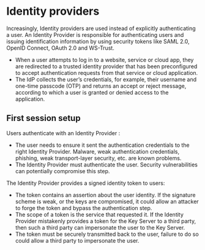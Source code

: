 # Identity providers

Increasingly, Identity providers are used instead of explicitly authenticating a user. An Identity Provider is responsible for authenticating users and issuing identification information by using security tokens like SAML 2.0, OpenID Connect, OAuth 2.0 and WS-Trust.

* When a user attempts to log in to a website, service or cloud app, they are redirected to a trusted identity provider that has been preconfigured to accept authentication requests from that service or cloud application.
* The IdP collects the user’s credentials, for example, their username and one-time passcode (OTP) and returns an accept or reject message, according to which a user is granted or denied access to the application.

## First session setup

Users authenticate with an Identity Provider :

* The user needs to ensure it sent the authentication credentials to the right Identity Provider. Malware, weak authentication credentials, phishing, weak transport-layer security, etc. are known problems.
* The Identity Provider must authenticate the user. Security vulnerabilities can potentially compromise this step.

The Identity Provider provides a signed identity token to users:

* The token contains an assertion about the user identity. If the signature scheme is weak, or the keys are compromised, it could allow an attacker to forge the token and bypass the authentication step.
* The scope of a token is the service that requested it. If the Identity Provider mistakenly provides a token for the Key Server to a third party, then such a third party can impersonate the user to the Key Server.
* The token must be securely transmitted back to the user, failure to do so could allow a third party to impersonate the user.

